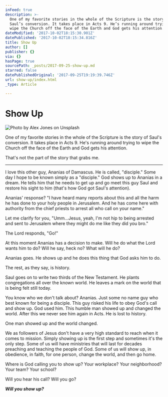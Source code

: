 ```yaml
---
inFeed: true
description: >-
  One of my favorite stories in the whole of the Scripture is the story of
  Saul’s conversion. It takes place in Acts 9. He’s running around trying to
  wipe the Church off the face of the Earth and God gets his attention. 
dateModified: '2017-10-02T18:15:30.901Z'
datePublished: '2017-10-02T18:15:34.816Z'
title: Show Up
author: []
publisher: {}
via: {}
hasPage: true
sourcePath: _posts/2017-09-25-show-up.md
starred: false
datePublishedOriginal: '2017-09-25T19:19:39.746Z'
url: show-up/index.html
_type: Article

---
```

# Show Up
![Photo by Alex Jones on Unsplash](https://the-grid-user-content.s3-us-west-2.amazonaws.com/a7783575-3b26-4069-bbee-fcaa383d79ec.jpg)

One of my favorite stories in the whole of the Scripture is the story of Saul's conversion. It takes place in Acts 9\. He's running around trying to wipe the Church off the face of the Earth and God gets his attention. 

That's not the part of the story that grabs me. 

---

I love this other guy, Ananias of Damascus. He is called, "disciple." Some day I hope to be known simply as a "disciple." God shows up to Ananias in a dream. He tells him that he needs to get up and go meet this guy Saul and restore his sight to him (that's how God got Saul's attention). 

Ananias' response? "I have heard many reports about this and all the harm he has done to your holy people in Jerusalem. And he has come here with authority from the chief priests to arrest all who call on your name." 

Let me clarify for you, "Umm...Jesus, yeah, I'm not hip to being arrested and sent to Jerusalem where they might do me like they did you bro." 

The Lord responds, "Go!" 

At this moment Ananias has a decision to make. Will he do what the Lord wants him to do? Will he say, heck no? What will he do? 

Ananias goes. He shows up and he does this thing that God asks him to do. 

The rest, as they say, is history. 

Saul goes on to write two thirds of the New Testament. He plants congregations all over the known world. He leaves a mark on the world that is being felt still today. 

You know who we don't talk about? Ananias. Just some no name guy who best known for being a disciple. This guy risked his life to obey God's call and show up. God used him. This humble man showed up and changed the world. After this we never see him again in Acts. He is lost to history. 

One man showed up and the world changed. 

We as followers of Jesus don't have a very high standard to reach when it comes to mission. Simply showing up is the first step and sometimes it's the only step. Some of us will have ministries that will last for decades preaching and teaching the people of God. Some of us will show up, in obedience, in faith, for one person, change the world, and then go home. 

Where is God calling you to show up? Your workplace? Your neighborhood? Your team? Your school? 

Will you hear his call? Will you go? 

_**Will you show up?**_